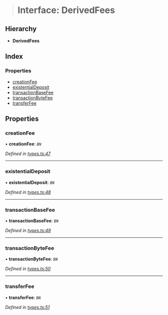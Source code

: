 > # Interface: DerivedFees

## Hierarchy

* **DerivedFees**

## Index

### Properties

* [creationFee](_types_.derivedfees.md#creationfee)
* [existentialDeposit](_types_.derivedfees.md#existentialdeposit)
* [transactionBaseFee](_types_.derivedfees.md#transactionbasefee)
* [transactionByteFee](_types_.derivedfees.md#transactionbytefee)
* [transferFee](_types_.derivedfees.md#transferfee)

## Properties

###  creationFee

• **creationFee**: *`BN`*

*Defined in [types.ts:47](https://github.com/polkadot-js/api/blob/aa3de43/packages/api-derive/src/types.ts#L47)*

___

###  existentialDeposit

• **existentialDeposit**: *`BN`*

*Defined in [types.ts:48](https://github.com/polkadot-js/api/blob/aa3de43/packages/api-derive/src/types.ts#L48)*

___

###  transactionBaseFee

• **transactionBaseFee**: *`BN`*

*Defined in [types.ts:49](https://github.com/polkadot-js/api/blob/aa3de43/packages/api-derive/src/types.ts#L49)*

___

###  transactionByteFee

• **transactionByteFee**: *`BN`*

*Defined in [types.ts:50](https://github.com/polkadot-js/api/blob/aa3de43/packages/api-derive/src/types.ts#L50)*

___

###  transferFee

• **transferFee**: *`BN`*

*Defined in [types.ts:51](https://github.com/polkadot-js/api/blob/aa3de43/packages/api-derive/src/types.ts#L51)*